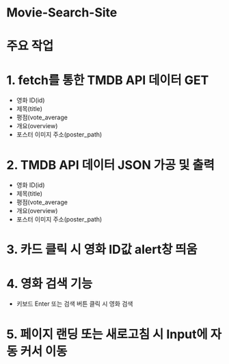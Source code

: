 # Movie-Search-Site

# 주요 작업

# 1. fetch를 통한 TMDB API 데이터 GET
  - 영화 ID(id)
  - 제목(title)
  - 평점(vote_average
  - 개요(overview)
  - 포스터 이미지 주소(poster_path)

# 2. TMDB API 데이터 JSON 가공 및 출력
  - 영화 ID(id)
  - 제목(title)
  - 평점(vote_average
  - 개요(overview)
  - 포스터 이미지 주소(poster_path)

# 3. 카드 클릭 시 영화 ID값 alert창 띄움

# 4. 영화 검색 기능
  - 키보드 Enter 또는 검색 버튼 클릭 시 영화 검색

# 5. 페이지 랜딩 또는 새로고침 시 Input에 자동 커서 이동
